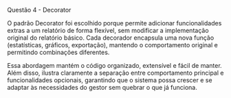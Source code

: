 Questão 4 - Decorator

O padrão Decorator foi escolhido porque permite adicionar funcionalidades extras a um relatório de forma flexível, sem modificar a implementação original do relatório básico. Cada decorador encapsula uma nova função (estatísticas, gráficos, exportação), mantendo o comportamento original e permitindo combinações diferentes.

Essa abordagem mantém o código organizado, extensível e fácil de manter. Além disso, ilustra claramente a separação entre comportamento principal e funcionalidades opcionais, garantindo que o sistema possa crescer e se adaptar às necessidades do gestor sem quebrar o que já funciona.